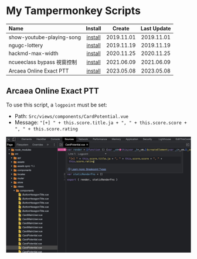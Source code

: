 # My Tampermonkey Scripts

| Name                      |                                                       Install                                                       |   Create   | Last Update |
| :------------------------ | :-----------------------------------------------------------------------------------------------------------------: | :--------: | :---------: |
| show-youtube-playing-song | [install](https://raw.githubusercontent.com/Artis24106/artis-tampermonkey/master/show-youtube-playing-song.user.js) | 2019.11.01 | 2019.11.01  |
| ngugc-lottery             | [install](https://raw.githubusercontent.com/Artis24106/artis-tampermonkey/master/ncugc-lottery.user.js)             | 2019.11.19 | 2019.11.19  |
| hackmd-max-width          | [install](https://raw.githubusercontent.com/Artis24106/artis-tampermonkey/master/hackmd-max-width.user.js)          | 2020.11.25 | 2020.11.25  |
| ncueeclass bypass 視窗控制 | [install](https://raw.githubusercontent.com/Artis24106/artis-tampermonkey/master/ncueeclass-no-window-onblur-event.user.js) | 2021.06.09 | 2021.06.09  |
| Arcaea Online Exact PTT | [install](https://raw.githubusercontent.com/Artis24106/my-tampermonkey/master/arcaea-online-exact-ptt.js) | 2023.05.08 | 2023.05.08  |

## Arcaea Online Exact PTT
To use this script, a `logpoint` must be set:
- Path: `Src/views/components/CardPotential.vue`
- Message: `"[+] " + this.score.title.ja + ", " + this.score.score + ", " + this.score.rating`

![arcaea-online-logpoint.jpg](img/arcaea-online-logpoint.jpg)
